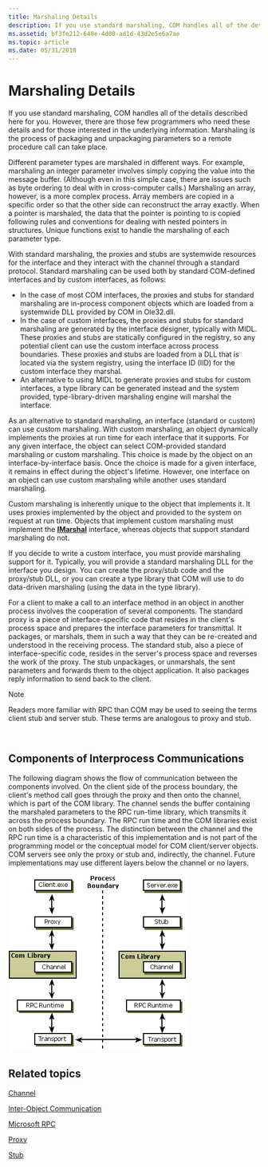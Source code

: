 ```yaml
---
title: Marshaling Details
description: If you use standard marshaling, COM handles all of the details described here for you.
ms.assetid: bf3fe212-648e-4d00-ad1d-43d2e5e6a7ae
ms.topic: article
ms.date: 05/31/2018
---
```


# Marshaling Details

If you use standard marshaling, COM handles all of the details described here for you. However, there are those few programmers who need these details and for those interested in the underlying information. Marshaling is the process of packaging and unpackaging parameters so a remote procedure call can take place.

Different parameter types are marshaled in different ways. For example, marshaling an integer parameter involves simply copying the value into the message buffer. (Although even in this simple case, there are issues such as byte ordering to deal with in cross-computer calls.) Marshaling an array, however, is a more complex process. Array members are copied in a specific order so that the other side can reconstruct the array exactly. When a pointer is marshaled, the data that the pointer is pointing to is copied following rules and conventions for dealing with nested pointers in structures. Unique functions exist to handle the marshaling of each parameter type.

With standard marshaling, the proxies and stubs are systemwide resources for the interface and they interact with the channel through a standard protocol. Standard marshaling can be used both by standard COM-defined interfaces and by custom interfaces, as follows:

-   In the case of most COM interfaces, the proxies and stubs for standard marshaling are in-process component objects which are loaded from a systemwide DLL provided by COM in Ole32.dll.
-   In the case of custom interfaces, the proxies and stubs for standard marshaling are generated by the interface designer, typically with MIDL. These proxies and stubs are statically configured in the registry, so any potential client can use the custom interface across process boundaries. These proxies and stubs are loaded from a DLL that is located via the system registry, using the interface ID (IID) for the custom interface they marshal.
-   An alternative to using MIDL to generate proxies and stubs for custom interfaces, a type library can be generated instead and the system provided, type-library-driven marshaling engine will marshal the interface.

As an alternative to standard marshaling, an interface (standard or custom) can use custom marshaling. With custom marshaling, an object dynamically implements the proxies at run time for each interface that it supports. For any given interface, the object can select COM-provided standard marshaling or custom marshaling. This choice is made by the object on an interface-by-interface basis. Once the choice is made for a given interface, it remains in effect during the object's lifetime. However, one interface on an object can use custom marshaling while another uses standard marshaling.

Custom marshaling is inherently unique to the object that implements it. It uses proxies implemented by the object and provided to the system on request at run time. Objects that implement custom marshaling must implement the [**IMarshal**](/windows/win32/api/objidlbase/nn-objidlbase-imarshal) interface, whereas objects that support standard marshaling do not.

If you decide to write a custom interface, you must provide marshaling support for it. Typically, you will provide a standard marshaling DLL for the interface you design. You can create the proxy/stub code and the proxy/stub DLL, or you can create a type library that COM will use to do data-driven marshaling (using the data in the type library).

For a client to make a call to an interface method in an object in another process involves the cooperation of several components. The standard proxy is a piece of interface-specific code that resides in the client's process space and prepares the interface parameters for transmittal. It packages, or marshals, them in such a way that they can be re-created and understood in the receiving process. The standard stub, also a piece of interface-specific code, resides in the server's process space and reverses the work of the proxy. The stub unpackages, or unmarshals, the sent parameters and forwards them to the object application. It also packages reply information to send back to the client.

> [!Note]  
> Readers more familiar with RPC than COM may be used to seeing the terms client stub and server stub. These terms are analogous to proxy and stub.

 

## Components of Interprocess Communications

The following diagram shows the flow of communication between the components involved. On the client side of the process boundary, the client's method call goes through the proxy and then onto the channel, which is part of the COM library. The channel sends the buffer containing the marshaled parameters to the RPC run-time library, which transmits it across the process boundary. The RPC run time and the COM libraries exist on both sides of the process. The distinction between the channel and the RPC run time is a characteristic of this implementation and is not part of the programming model or the conceptual model for COM client/server objects. COM servers see only the proxy or stub and, indirectly, the channel. Future implementations may use different layers below the channel or no layers.

![Diagram that shows the Client.exe and Server.exe flows on each side fo the Process Boundary.](images/457036c1-98b8-4f35-aebe-70de38112b83.png)

## Related topics

<dl> <dt>

[Channel](channel.md)
</dt> <dt>

[Inter-Object Communication](inter-object-communication.md)
</dt> <dt>

[Microsoft RPC](microsoft-rpc.md)
</dt> <dt>

[Proxy](proxy.md)
</dt> <dt>

[Stub](stub.md)
</dt> </dl>

 

 
